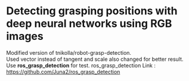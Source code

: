 # Detecting grasping positions with deep neural networks using RGB images

Modified version of tnikolla/robot-grasp-detection.
<br />
Used vector instead of tangent and scale also changed for better result.
<br />
Use **ros_grasp_detection** for test.
ros_grasp_detection Link : https://github.com/Juna2/ros_grasp_detection